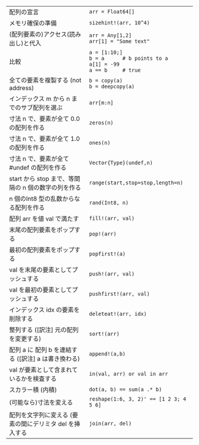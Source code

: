 |                                   |                                             |
| --------------------------------- | ------------------------------------------- |
| 配列の宣言            | `arr = Float64[]`                           |
| メモリ確保の準備                  | `sizehint!(arr, 10^4)`                      |
| (配列要素の)アクセス(読み出し)と代入        | `arr = Any[1,2]`<br>`arr[1] = "Some text"`  |
| 比較 | `a = [1:10;]`<br>`b = a      # b points to a`<br>`a[1] = -99`<br>`a == b     # true` |
| 全ての要素を複製する (not address)       | `b = copy(a)`<br>`b = deepcopy(a)`          |
| インデックス m から n までのサブ配列を選ぶ   | `arr[m:n]`                                  |
| 寸法 n で、要素が全て 0.0 の配列を作る    | `zeros(n)`                                  |
| 寸法 n で、要素が全て 1.0 の配列を作る        | `ones(n)`                                   |
| 寸法 n で、要素が全て #undef の配列を作る    | `Vector{Type}(undef,n)`                     |
| start から stop まで、等間隔の n 個の数字の列を作る | `range(start,stop=stop,length=n)` |
| n 個のInt8 型の乱数からなる配列を作る | `rand(Int8, n)`                             |
| 配列 arr を値 val で満たす   | `fill!(arr, val)`                           |
| 末尾の配列要素をポップする         | `pop!(arr)`                                 |
| 最初の配列要素をポップする                 | `popfirst!(a)`                              |
| val を末尾の要素としてプッシュする  | `push!(arr, val)`                           |
| val を最初の要素としてプッシュする         | `pushfirst!(arr, val)`                      |
| インデックス idx の要素を削除する  | `deleteat!(arr, idx)`                       |
| 整列する ([訳注] 元の配列を変更する)     | `sort!(arr)`                                |
| 配列 a に 配列 b を連結する ([訳注] a は書き換わる)      | `append!(a,b)`                              |
| val が要素として含まれているかを検査する | `in(val, arr) or val in arr`                |
| スカラー積 (内積)    | `dot(a, b) == sum(a .* b)`                  |
| (可能なら)寸法を変える  | `reshape(1:6, 3, 2)' == [1 2 3; 4 5 6]`     |
| 配列を文字列に変える (要素の間にデリミタ del を挿入する | `join(arr, del)`              |

